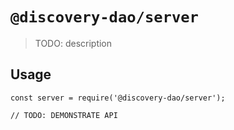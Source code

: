 # `@discovery-dao/server`

> TODO: description

## Usage

```
const server = require('@discovery-dao/server');

// TODO: DEMONSTRATE API
```

